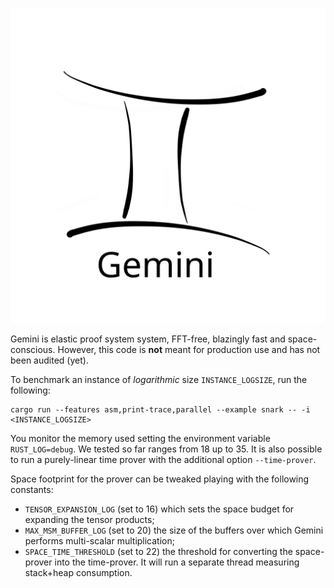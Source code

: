 <p align="center">
  <img src="doc/logo.svg" width=600px />
</p>

Gemini is elastic proof system system, FFT-free, blazingly fast and space-conscious.
However, this code is **not** meant for production use and has not been audited (yet).

To benchmark an instance of *logarithmic* size `INSTANCE_LOGSIZE`, run the following:

```
cargo run --features asm,print-trace,parallel --example snark -- -i <INSTANCE_LOGSIZE>
```
You monitor the memory used setting the environment variable `RUST_LOG=debug`.
We tested so far ranges from 18 up to 35.
It is also possible to run a purely-linear time prover with the additional option `--time-prover`.

Space footprint for the prover can be tweaked playing with the following constants:
- `TENSOR_EXPANSION_LOG` (set to 16) which sets the space budget for expanding the tensor products;
- `MAX_MSM_BUFFER_LOG` (set to 20) the size of the buffers over which Gemini performs multi-scalar multiplication;
- `SPACE_TIME_THRESHOLD` (set to 22) the threshold for converting the space-prover into the time-prover.
It will run a separate thread measuring stack+heap consumption.
